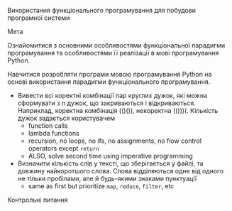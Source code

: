 Використання функціонального програмування для побудови програмної системи

Мета

Ознайомитися з основними особливостями функціональної парадигми програмування та особливостями її реалізації в мові програмування Python.

Навчитися розробляти програми мовою програмування Python на основі використання парадигми функціонального програмування.

- Вивести всі коректні комбінації пар круглих дужок, які можна сформувати з n дужок, що закриваються і відкриваються. Наприклад, коректна комбінація (()()), некоректна (()))(. Кількість дужок задається користувачем
  - function calls
  - lambda functions
  - recursion, no loops, no ifs, no assignments, no flow control operators except `return`
  - ALSO, solve second time using imperative programming
- Визначити кількість слів у тексті, що зберігається у файлі, та довжину найкоротшого слова. Слова відділяються одне від одного не тільки пробілами, але й будь-якими знаками пунктуації
  - same as first but prioritize `map`, `reduce`, `filter`, etc

Контрольні питання
